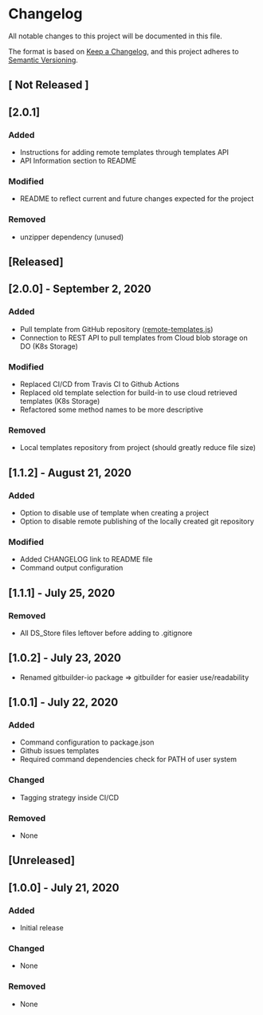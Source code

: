 # Changelog

All notable changes to this project will be documented in this file.

The format is based on [Keep a Changelog](https://keepachangelog.com/en/1.0.0/),
and this project adheres to [Semantic Versioning](https://semver.org/spec/v2.0.0.html).

## [ Not Released ]

## [2.0.1]

### Added

- Instructions for adding remote templates through templates API
- API Information section to README

### Modified

- README to reflect current and future changes expected for the project

### Removed

- unzipper dependency (unused)

## [Released]

## [2.0.0] - September 2, 2020

### Added

- Pull template from GitHub repository ([remote-templates.js](/lib/remote-templates.js))
- Connection to REST API to pull templates from Cloud blob storage on DO (K8s Storage)

### Modified

- Replaced CI/CD from Travis CI to Github Actions
- Replaced old template selection for build-in to use cloud retrieved templates (K8s Storage)
- Refactored some method names to be more descriptive

### Removed

- Local templates repository from project (should greatly reduce file size)

## [1.1.2] - August 21, 2020

### Added

- Option to disable use of template when creating a project
- Option to disable remote publishing of the locally created git repository

### Modified

- Added CHANGELOG link to README file
- Command output configuration

## [1.1.1] - July 25, 2020

### Removed

- All DS_Store files leftover before adding to .gitignore

## [1.0.2] - July 23, 2020

- Renamed gitbuilder-io package => gitbuilder for easier use/readability

## [1.0.1] - July 22, 2020

### Added

- Command configuration to package.json
- Github issues templates
- Required command dependencies check for PATH of user system

### Changed

- Tagging strategy inside CI/CD

### Removed

- None

## [Unreleased]

## [1.0.0] - July 21, 2020

### Added

- Initial release

### Changed

- None

### Removed

- None